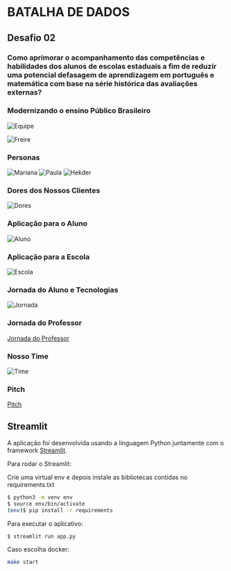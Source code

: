# BATALHA DE DADOS
## Desafio 02
### Como aprimorar o acompanhamento das competências e habilidades dos alunos de escolas estaduais a fim de reduzir uma potencial defasagem de aprendizagem em português e matemática com base na série histórica das avaliações externas?


### Modernizando o ensino Público Brasileiro
![Equipe](https://github.com/valeriocardoso/batalha-de-dados/blob/main/imagens/1.png)

![Freire](https://github.com/valeriocardoso/batalha-de-dados/blob/main/imagens/2.png)

### Personas
![Mariana](https://github.com/valeriocardoso/batalha-de-dados/blob/main/imagens/3.png)
![Paula](https://github.com/valeriocardoso/batalha-de-dados/blob/main/imagens/4.png)
![Hekder](https://github.com/valeriocardoso/batalha-de-dados/blob/main/imagens/5.png)

### Dores dos Nossos Clientes
![Dores](https://github.com/valeriocardoso/batalha-de-dados/blob/main/imagens/6.png)

### Aplicação para o Aluno
![Aluno](https://github.com/valeriocardoso/batalha-de-dados/blob/main/imagens/7.png)

### Aplicação para a Escola
![Escola](https://github.com/valeriocardoso/batalha-de-dados/blob/main/imagens/8.png)

### Jornada do Aluno e Tecnologias
![Jornada](https://github.com/valeriocardoso/batalha-de-dados/blob/main/imagens/10.png)

### Jornada do Professor
[Jornada do Professor](https://www.youtube.com/watch?v=zr9oeRI0SeE)

### Nosso Time
![Time](https://github.com/valeriocardoso/batalha-de-dados/blob/main/imagens/11.png)


### Pitch
[Pitch](https://www.youtube.com/watch?v=Rs_SBYf6Ja4o)


## Streamlit
A aplicação foi desenvolvida usando a linguagem Python juntamente com o framework [Streamlit](https://www.streamlit.io/).

Para rodar o Streamlit:

Crie uma virtual env e depois instale as bibliotecas contidas no requirements.txt

```bash
$ python3 -m venv env
$ source env/bin/activate
(env)$ pip install -r requirements
```
Para executar o aplicativo:
```bash
$ streamlit run app.py
```

Caso escolha docker:
```bash
make start
```

